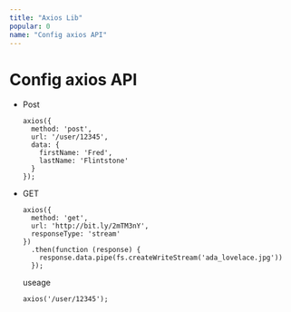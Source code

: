 ```yaml
---
title: "Axios Lib"
popular: 0
name: "Config axios API"
---
```


# Config axios API

- Post

  ```
  axios({
    method: 'post',
    url: '/user/12345',
    data: {
      firstName: 'Fred',
      lastName: 'Flintstone'
    }
  });
  ```

- GET

  ```
  axios({
    method: 'get',
    url: 'http://bit.ly/2mTM3nY',
    responseType: 'stream'
  })
    .then(function (response) {
      response.data.pipe(fs.createWriteStream('ada_lovelace.jpg'))
    });

  ```

  useage

  ```
  axios('/user/12345');
  ```
